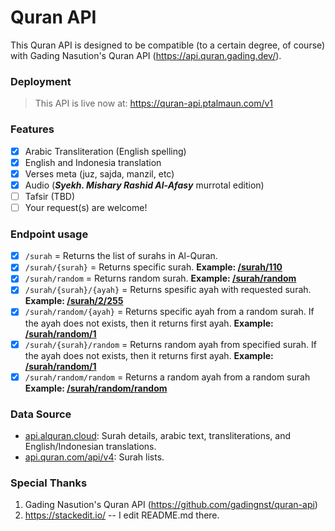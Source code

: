 # Quran API
This Quran API is designed to be compatible (to a certain degree, of course) with Gading Nasution's Quran API (https://api.quran.gading.dev/). 

### Deployment
> This API is live now at: https://quran-api.ptalmaun.com/v1

### Features
- [x] Arabic Transliteration (English spelling)
- [x] English and Indonesia translation
- [x] Verses meta (juz, sajda, manzil, etc)
- [x] Audio (***Syekh. Mishary Rashid Al-Afasy*** murrotal edition)
- [ ] Tafsir (TBD)
- [ ] Your request(s) are welcome!

### Endpoint usage
- [x] `/surah` = Returns the list of surahs in Al-Quran.
- [x] `/surah/{surah}` = Returns specific surah. **Example: [/surah/110](https://quran-api.ptalmaun.com/v1/surah/110)**
- [x] `/surah/random` = Returns random surah. **Example: [/surah/random](https://quran-api.ptalmaun.com/v1/surah/random)**
- [x] `/surah/{surah}/{ayah}` = Returns spesific ayah with requested surah. **Example: [/surah/2/255](https://quran-api.ptalmaun.com/v1/surah/2/255)**
- [x] `/surah/random/{ayah}` = Returns specific ayah from a random surah. If the ayah does not exists, then it returns first ayah. **Example: [/surah/random/1](https://quran-api.ptalmaun.com/v1/surah/random/1)**
- [x] `/surah/{surah}/random` = Returns random ayah from specified surah. If the ayah does not exists, then it returns first ayah. **Example: [/surah/random/1](https://quran-api.ptalmaun.com/v1/surah/1/random)**
- [x] `/surah/random/random` = Returns a random ayah from a random surah **Example: [/surah/random/random](https://quran-api.ptalmaun.com/v1/surah/random/random)**

### Data Source
- [api.alquran.cloud](https://api.alquran.cloud): Surah details, arabic text, transliterations, and English/Indonesian translations.
- [api.quran.com/api/v4](https://api.quran.com/api/v4): Surah lists.

### Special Thanks

 1. Gading Nasution's Quran API (https://github.com/gadingnst/quran-api) 
 2. https://stackedit.io/ -- I edit README.md there.
